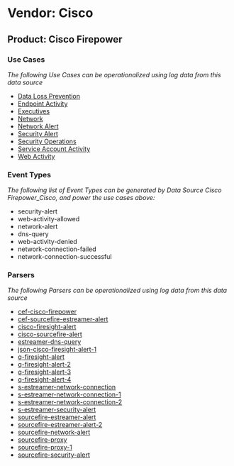 Vendor: Cisco
=============
Product: Cisco Firepower
------------------------

### Use Cases

_The following Use Cases can be operationalized using log data from this data source_

* [Data Loss Prevention](../UseCases/usecase_data_loss_prevention.md)
* [Endpoint Activity](../UseCases/usecase_endpoint_activity.md)
* [Executives](../UseCases/usecase_executives.md)
* [Network](../UseCases/usecase_network.md)
* [Network Alert](../UseCases/usecase_network_alert.md)
* [Security Alert](../UseCases/usecase_security_alert.md)
* [Security Operations](../UseCases/usecase_security_operations.md)
* [Service Account Activity](../UseCases/usecase_service_account_activity.md)
* [Web Activity](../UseCases/usecase_web_activity.md)


### Event Types

_The following list of Event Types can be generated by Data Source Cisco Firepower_Cisco, and power the use cases above:_

- security-alert
- web-activity-allowed
- network-alert
- dns-query
- web-activity-denied
- network-connection-failed
- network-connection-successful


### Parsers

_The following Parsers can be operationalized using log data from this data source_

* [cef-cisco-firepower](../Parsers/parserContent_cef-cisco-firepower.md)
* [cef-sourcefire-estreamer-alert](../Parsers/parserContent_cef-sourcefire-estreamer-alert.md)
* [cisco-firesight-alert](../Parsers/parserContent_cisco-firesight-alert.md)
* [cisco-sourcefire-alert](../Parsers/parserContent_cisco-sourcefire-alert.md)
* [estreamer-dns-query](../Parsers/parserContent_estreamer-dns-query.md)
* [json-cisco-firesight-alert-1](../Parsers/parserContent_json-cisco-firesight-alert-1.md)
* [q-firesight-alert](../Parsers/parserContent_q-firesight-alert.md)
* [q-firesight-alert-2](../Parsers/parserContent_q-firesight-alert-2.md)
* [q-firesight-alert-3](../Parsers/parserContent_q-firesight-alert-3.md)
* [q-firesight-alert-4](../Parsers/parserContent_q-firesight-alert-4.md)
* [s-estreamer-network-connection](../Parsers/parserContent_s-estreamer-network-connection.md)
* [s-estreamer-network-connection-1](../Parsers/parserContent_s-estreamer-network-connection-1.md)
* [s-estreamer-network-connection-2](../Parsers/parserContent_s-estreamer-network-connection-2.md)
* [s-estreamer-security-alert](../Parsers/parserContent_s-estreamer-security-alert.md)
* [sourcefire-estreamer-alert](../Parsers/parserContent_sourcefire-estreamer-alert.md)
* [sourcefire-estreamer-alert-2](../Parsers/parserContent_sourcefire-estreamer-alert-2.md)
* [sourcefire-network-alert](../Parsers/parserContent_sourcefire-network-alert.md)
* [sourcefire-proxy](../Parsers/parserContent_sourcefire-proxy.md)
* [sourcefire-proxy-1](../Parsers/parserContent_sourcefire-proxy-1.md)
* [sourcefire-security-alert](../Parsers/parserContent_sourcefire-security-alert.md)
